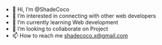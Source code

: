 - 👋 Hi, I’m @ShadeCoco
- 👀 I’m interested in connecting with other web developers 
- 🌱 I’m currently learning Web development
- 💞️ I’m looking to collaborate on Project 
- 📫 How to reach me shadecoco.x@gmail.com

<!---
ShadeCoco/ShadeCoco is a ✨ special ✨ repository because its `README.md` (this file) appears on your GitHub profile.
You can click the Preview link to take a look at your changes.
--->
